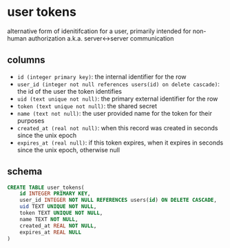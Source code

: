 # user tokens

alternative form of idenitifcation for a user, primarily intended for non-human
authorization a.k.a. server<->server communication

## columns

-   `id (integer primary key)`: the internal identifier for the row
-   `user_id (integer not null references users(id) on delete cascade)`: the id of
    the user the token identifies
-   `uid (text unique not null)`: the primary external identifier for the row
-   `token (text unique not null)`: the shared secret
-   `name (text not null)`: the user provided name for the token for their purposes
-   `created_at (real not null)`: when this record was created in seconds since
    the unix epoch
-   `expires_at (real null)`: if this token expires, when it expires in seconds
    since the unix epoch, otherwise null

## schema

```sql
CREATE TABLE user_tokens(
    id INTEGER PRIMARY KEY,
    user_id INTEGER NOT NULL REFERENCES users(id) ON DELETE CASCADE,
    uid TEXT UNIQUE NOT NULL,
    token TEXT UNIQUE NOT NULL,
    name TEXT NOT NULL,
    created_at REAL NOT NULL,
    expires_at REAL NULL
)
```

